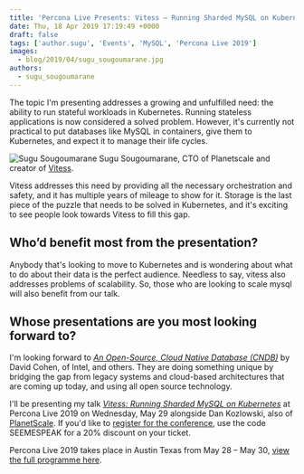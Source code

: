 ```yaml
---
title: 'Percona Live Presents: Vitess – Running Sharded MySQL on Kubernetes'
date: Thu, 18 Apr 2019 17:19:49 +0000
draft: false
tags: ['author.sugu', 'Events', 'MySQL', 'Percona Live 2019']
images:
  - blog/2019/04/sugu_sougoumarane.jpg
authors:
  - sugu_sougoumarane
---
```


The topic I'm presenting addresses a growing and unfulfilled need: the ability to run stateful workloads in Kubernetes. Running stateless applications is now considered a solved problem. However, it's currently not practical to put databases like MySQL in containers, give them to Kubernetes, and expect it to manage their life cycles. 

![Sugu Sougoumarane](blog/2019/04/sugu_sougoumarane.jpg) 
Sugu Sougoumarane, CTO of Planetscale and creator of [Vitess](https://vitess.io/). 

Vitess addresses this need by providing all the necessary orchestration and safety, and it has multiple years of mileage to show for it. Storage is the last piece of the puzzle that needs to be solved in Kubernetes, and it's exciting to see people look towards Vitess to fill this gap.

Who’d benefit most from the presentation?
-----------------------------------------

Anybody that's looking to move to Kubernetes and is wondering about what to do about their data is the perfect audience. Needless to say, vitess also addresses problems of scalability. So, those who are looking to scale mysql will also benefit from our talk.

Whose presentations are you most looking forward to?
----------------------------------------------------

I'm looking forward to _[An Open-Source, Cloud Native Database (CNDB)](https://www.percona.com/live/19/sessions/an-open-source-cloud-native-database-cndb)_ by David Cohen, of Intel, and others. They are doing something unique by bridging the gap from legacy systems and cloud-based architectures that are coming up today, and using all open source technology. 

I'll be presenting my talk _[Vitess: Running Sharded MySQL on Kubernetes](https://www.percona.com/live/19/sessions/vitess-running-sharded-mysql-on-kubernetes)_ at Percona Live 2019 on Wednesday, May 29 alongside Dan Kozlowski, also of [PlanetScale](https://planetscale.com/). If you'd like to [register for the conference](https://www.percona.com/live/19/register), use the code SEEMESPEAK for a 20% discount on your ticket. 

Percona Live 2019 takes place in Austin Texas from May 28 – May 30, [view the full programme here](https://www.percona.com/live/19/).